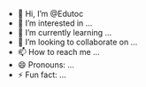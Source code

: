 - 👋 Hi, I’m @Edutoc
- 👀 I’m interested in ...
- 🌱 I’m currently learning ...
- 💞️ I’m looking to collaborate on ...
- 📫 How to reach me ...
- 😄 Pronouns: ...
- ⚡ Fun fact: ...

<!---
Edutoc/Edutoc is a ✨ special ✨ repository because its `README.md` (this file) appears on your GitHub profile.
You can click the Preview link to take a look at your changes.
--->
